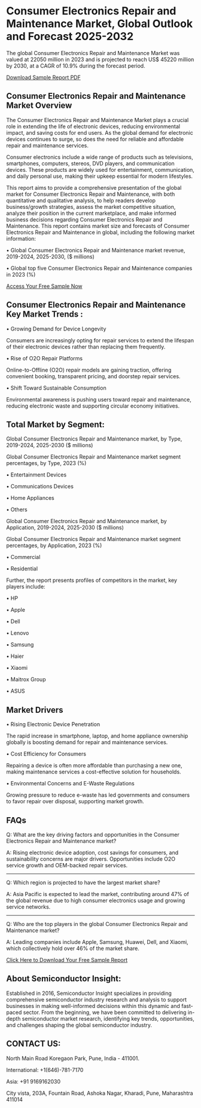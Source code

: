 <h1>Consumer Electronics Repair and Maintenance Market, Global Outlook and Forecast 2025-2032</h1>

The global Consumer Electronics Repair and Maintenance Market was valued at 22050 million in 2023 and is projected to reach US$ 45220 million by 2030, at a CAGR of 10.9% during the forecast period.

[Download Sample Report PDF
](https://semiconductorinsight.com/download-sample-report/?product_id=92898)

<h2>Consumer Electronics Repair and Maintenance Market Overview</h2>

The Consumer Electronics Repair and Maintenance Market plays a crucial role in extending the life of electronic devices, reducing environmental impact, and saving costs for end users. As the global demand for electronic devices continues to surge, so does the need for reliable and affordable repair and maintenance services.

Consumer electronics include a wide range of products such as televisions, smartphones, computers, stereos, DVD players, and communication devices. These products are widely used for entertainment, communication, and daily personal use, making their upkeep essential for modern lifestyles.

This report aims to provide a comprehensive presentation of the global market for Consumer Electronics Repair and Maintenance, with both quantitative and qualitative analysis, to help readers develop business/growth strategies, assess the market competitive situation, analyze their position in the current marketplace, and make informed business decisions regarding Consumer Electronics Repair and Maintenance. This report contains market size and forecasts of Consumer Electronics Repair and Maintenance in global, including the following market information:

•	Global Consumer Electronics Repair and Maintenance market revenue, 2019-2024, 2025-2030, ($ millions)

•	Global top five Consumer Electronics Repair and Maintenance companies in 2023 (%)

[Access Your Free Sample Now](https://semiconductorinsight.com/report/consumer-electronics-repair-and-maintenance-market/)

<h2>Consumer Electronics Repair and Maintenance Key Market Trends  :</h2>

•	Growing Demand for Device Longevity

Consumers are increasingly opting for repair services to extend the lifespan of their electronic devices rather than replacing them frequently.

•	Rise of O2O Repair Platforms

Online-to-Offline (O2O) repair models are gaining traction, offering convenient booking, transparent pricing, and doorstep repair services.

•	Shift Toward Sustainable Consumption

Environmental awareness is pushing users toward repair and maintenance, reducing electronic waste and supporting circular economy initiatives.

<h2>Total Market by Segment:</h2>

Global Consumer Electronics Repair and Maintenance market, by Type, 2019-2024, 2025-2030 ($ millions)

Global Consumer Electronics Repair and Maintenance market segment percentages, by Type, 2023 (%)

•	Entertainment Devices

•	Communications Devices

•	Home Appliances

•	Others

Global Consumer Electronics Repair and Maintenance market, by Application, 2019-2024, 2025-2030 ($ millions)

Global Consumer Electronics Repair and Maintenance market segment percentages, by Application, 2023 (%)

•	Commercial

•	Residential

Further, the report presents profiles of competitors in the market, key players include:

•	HP

•	Apple

•	Dell

•	Lenovo

•	Samsung

•	Haier

•	Xiaomi

•	Maitrox Group

•	ASUS

<h2>Market Drivers</h2>

•	Rising Electronic Device Penetration

The rapid increase in smartphone, laptop, and home appliance ownership globally is boosting demand for repair and maintenance services.

•	Cost Efficiency for Consumers

Repairing a device is often more affordable than purchasing a new one, making maintenance services a cost-effective solution for households.

•	Environmental Concerns and E-Waste Regulations

Growing pressure to reduce e-waste has led governments and consumers to favor repair over disposal, supporting market growth.

<h2>FAQs</h2>

Q: What are the key driving factors and opportunities in the Consumer Electronics Repair and Maintenance market?

A: Rising electronic device adoption, cost savings for consumers, and sustainability concerns are major drivers. Opportunities include O2O service growth and OEM-backed repair services.
__________________________________

Q: Which region is projected to have the largest market share?

A: Asia Pacific is expected to lead the market, contributing around 47% of the global revenue due to high consumer electronics usage and growing service networks.
____________________________________

Q: Who are the top players in the global Consumer Electronics Repair and Maintenance market?

A: Leading companies include Apple, Samsung, Huawei, Dell, and Xiaomi, which collectively hold over 46% of the market share.

[Click Here to Download Your Free Sample Report](https://semiconductorinsight.com/download-sample-report/?product_id=92898) 

<h2>About Semiconductor Insight:</h2>

Established in 2016, Semiconductor Insight specializes in providing comprehensive semiconductor industry research and analysis to support businesses in making well-informed decisions within this dynamic and fast-paced sector. From the beginning, we have been committed to delivering in-depth semiconductor market research, identifying key trends, opportunities, and challenges shaping the global semiconductor industry.

<h2>CONTACT US:</h2>

North Main Road Koregaon Park, Pune, India - 411001.

International: +1(646)-781-7170

Asia: +91 9169162030

City vista, 203A, Fountain Road, Ashoka Nagar, Kharadi, Pune, Maharashtra 411014
